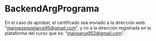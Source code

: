 # BackendArgPrograma

En el caso de aprobar, el certificado sea enviado a la dirección web: “marioezequielarce95@gmail.com”, y no a la dirección registrada en la plataforma del curso que es: “marioarce952@gmail.com”.

